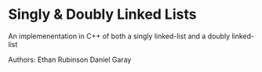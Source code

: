 Singly & Doubly Linked Lists
============================

An implemenentation in C++ of both a singly linked-list and a doubly linked-list

Authors:
Ethan Rubinson
Daniel Garay
